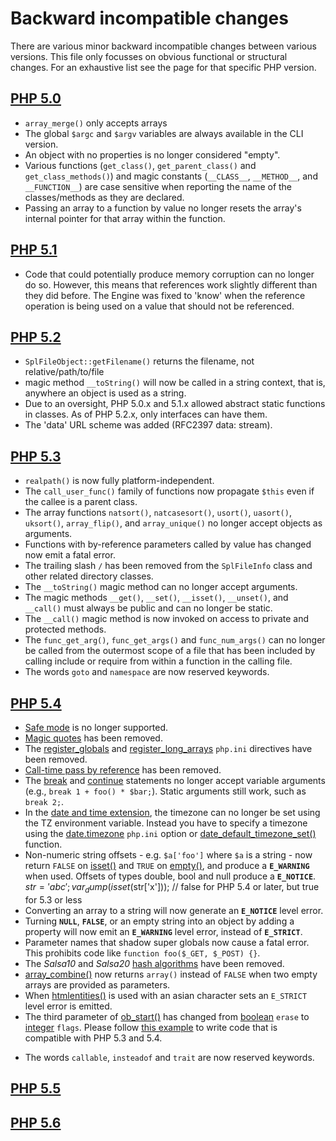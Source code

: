 # Backward incompatible changes

There are various minor backward incompatible changes between various versions. This file only focusses on obvious functional or structural changes. For an exhaustive list see the page for that specific PHP version.

## [PHP 5.0]

- `array_merge()` only accepts arrays
- The global `$argc` and `$argv` variables are always available in the CLI version.
- An object with no properties is no longer considered "empty".
- Various functions (`get_class()`, `get_parent_class()` and `get_class_methods()`) and magic constants (`__CLASS__`, `__METHOD__`, and `__FUNCTION__`) are case sensitive when reporting the name of the classes/methods as they are declared.
- Passing an array to a function by value no longer resets the array's internal pointer for that array within the function. 

## [PHP 5.1]

- Code that could potentially produce memory corruption can no longer do so. However, this means that references work slightly different than they did before. The Engine was fixed to 'know' when the reference operation is being used on a value that should not be referenced. 


## [PHP 5.2]

- `SplFileObject::getFilename()` returns the filename, not relative/path/to/file
- magic method `__toString()` will now be called in a string context, that is, anywhere an object is used as a string. 
- Due to an oversight, PHP 5.0.x and 5.1.x allowed abstract static functions in classes. As of PHP 5.2.x, only interfaces can have them.
- The 'data' URL scheme was added  (RFC2397 data: stream).

## [PHP 5.3]

- `realpath()` is now fully platform-independent.
- The `call_user_func()` family of functions now propagate `$this` even if the callee is a parent class.
- The array functions `natsort()`, `natcasesort()`, `usort()`, `uasort()`, `uksort()`, `array_flip()`, and `array_unique()` no longer accept objects as arguments.
- Functions with by-reference parameters called by value has changed now emit a fatal error.
- The trailing slash `/` has been removed from the `SplFileInfo` class and other related directory classes.
- The `__toString()` magic method can no longer accept arguments.
- The magic methods `__get()`, `__set()`, `__isset()`, `__unset()`, and `__call()` must always be public and can no longer be static.
- The `__call()` magic method is now invoked on access to private and protected methods.
- The `func_get_arg()`, `func_get_args()` and `func_num_args()` can no longer be called from the outermost scope of a file that has been included by calling include or require from within a function in the calling file.
- The words `goto` and `namespace` are now reserved keywords.

## [PHP 5.4]

* [Safe mode](features.safe-mode.php) is no longer supported.
* [Magic quotes](security.magicquotes.php) has been removed.
* The [register_globals](ini.core.php#ini.register-globals) and [register_long_arrays](ini.core.php#ini.register-long-arrays) `php.ini` directives have been removed.
* [Call-time pass by reference](language.references.pass.php) has been removed.
* The [break](control-structures.break.php) and [continue](control-structures.continue.php) statements no longer accept variable arguments (e.g., `break 1 + foo() * $bar;`). Static arguments still work, such as `break 2;`.
* In the [date and time extension](book.datetime.php), the timezone can no longer be set using the TZ environment variable. Instead you have to specify a timezone using the [date.timezone](datetime.configuration.php#ini.date.timezone) `php.ini` option or [date_default_timezone_set()](function.date-default-timezone-set.php) function.
* Non-numeric string offsets - e.g. `$a['foo']` where `$a` is a string - now return `FALSE` on [isset()](function.isset.php) and `TRUE` on [empty()](function.empty.php), and produce a **`E_WARNING`** when used. Offsets of types double, bool and null produce a **`E_NOTICE`**. $str='abc';var_dump(isset($str['x'])); // false for PHP 5.4 or later, but true for 5.3 or less
* Converting an array to a string will now generate an **`E_NOTICE`** level error.
* Turning **`NULL`**, **`FALSE`**, or an empty string into an object by adding a property will now emit an **`E_WARNING`** level error, instead of **`E_STRICT`**.
* Parameter names that shadow super globals now cause a fatal error. This prohibits code like `function foo($_GET, $_POST) {}`.
* The _Salsa10_ and _Salsa20_ [hash algorithms](book.hash.php) have been removed.
* [array_combine()](function.array-combine.php) now returns `array()` instead of `FALSE` when two empty arrays are provided as parameters.
* When [htmlentities()](function.htmlentities.php) is used with an asian character sets an `E_STRICT` level error is emitted.
* The third parameter of [ob_start()](function.ob-start.php) has changed from [boolean](language.types.boolean.php) `erase` to [integer](language.types.integer.php) `flags`. Please follow [this example](function.ob-start.php#function.ob-start.flags-bc) to write code that is compatible with PHP 5.3 and 5.4.
- The words `callable`, `insteadof` and `trait` are now reserved keywords.

## [PHP 5.5]

## [PHP 5.6]

[PHP 5.0]: http://php.net/manual/en/migration5.incompatible.php
[PHP 5.1]: http://php.net/manual/en/migration51.references.php
[PHP 5.2]: http://php.net/manual/en/migration52.incompatible.php
[PHP 5.3]: http://php.net/manual/en/migration53.incompatible.php
[PHP 5.4]: http://php.net/manual/en/migration54.incompatible.php
[PHP 5.5]: http://php.net/manual/en/migration55.incompatible.php
[PHP 5.6]: http://php.net/manual/en/migration56.incompatible.php

